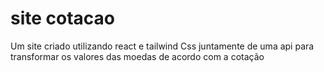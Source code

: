 # site cotacao
 Um site criado utilizando react e tailwind Css juntamente de uma api para transformar os valores das moedas de acordo com a cotação
